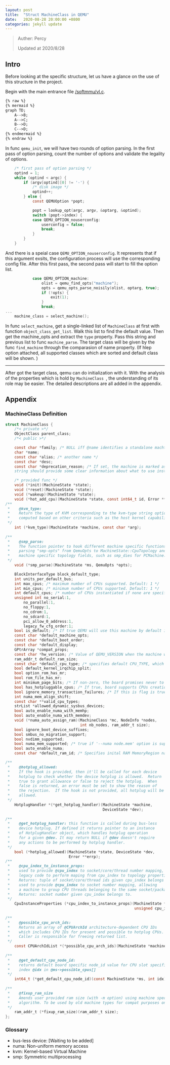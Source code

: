 ```yaml
---
layout: post
title:  "Struct MachineClass in QEMU"
date:   2020-08-28 20:00:00 +0800
categories: jekyll update
---
```


> Auther: Percy
>
> Updated at 2020/8/28

## Intro

Before looking at the specific structure, let us have a glance on the use of this structure in the project.

Begin with the main entrance file [/softmmu/vl.c](https://github.com/qemu/qemu/blob/master/softmmu/vl.c). 

```Markdown
{% raw %}
{% mermaid %}
graph TD;
    A-->B;
    A-->C;
    B-->D;
    C-->D;
{% endmermaid %}
{% endraw %}
```


In func `qemu_init`, we will have two rounds of option parsing. In the first pass of option parsing, count the number of options and validate the legality of options.

```c
    /* first pass of option parsing */
    optind = 1;
    while (optind < argc) {
        if (argv[optind][0] != '-') {
            /* disk image */
            optind++;
        } else {
            const QEMUOption *popt;

            popt = lookup_opt(argc, argv, &optarg, &optind);
            switch (popt->index) {
            case QEMU_OPTION_nouserconfig:
                userconfig = false;
                break;
            }
        }
    }
```

And there is a speial case `QEMU_OPTION_nouserconfig`. It represents that if this argument exsits, the configuration process will use the corresponding config file. After this first pass, the second pass will start to fill the option list.

```c
            case QEMU_OPTION_machine:
                olist = qemu_find_opts("machine");
                opts = qemu_opts_parse_noisily(olist, optarg, true);
                if (!opts) {
                    exit(1);
                }
                break;
...
    machine_class = select_machine();
```

In func `select_machine`,  get a single-linked list of `MachineClass` at first with function `object_class_get_list`.  Walk this list to find the default value. Then get the machine_opts and extract the `type` property. Pass this string and previous list to func `machine_parse`. The target class will be given by the func `find_machine`  through the comparasion of name property. (If hlep option attached, all supported classes which are sorted and default class will be shown. )

---

After got the target class, qemu can do initialization with it. With the analysis of the properties which is hold by `MachineClass `, the understanding of its role may be easier. The detailed descriptions are all added in the appendix.



## Appendix

### MachineClass Definition

```c
struct MachineClass {
    /*< private >*/
    ObjectClass parent_class;
    /*< public >*/

    const char *family; /* NULL iff @name identifies a standalone machtype */
    char *name;
    const char *alias; /* another name */
    const char *desc;
    const char *deprecation_reason; /* If set, the machine is marked as deprecated. The
    string should provide some clear information about what to use instead. */

    /* provided func */
    void (*init)(MachineState *state);
    void (*reset)(MachineState *state);
    void (*wakeup)(MachineState *state);
    void (*hot_add_cpu)(MachineState *state, const int64_t id, Error **errp);
/**
 *    @kvm_type:
 *    Return the type of KVM corresponding to the kvm-type string option or
 *    computed based on other criteria such as the host kernel capabilities.
 */
    int (*kvm_type)(MachineState *machine, const char *arg);
    
/**
 *    @smp_parse:
 *    The function pointer to hook different machine specific functions for
 *    parsing "smp-opts" from QemuOpts to MachineState::CpuTopology and more
 *    machine specific topology fields, such as smp_dies for PCMachine.
 */
    void (*smp_parse)(MachineState *ms, QemuOpts *opts);

    BlockInterfaceType block_default_type;
    int units_per_default_bus;
    int max_cpus; /* maximum number of CPUs supported. Default: 1 */
    int min_cpus; /* minimum number of CPUs supported. Default: 1 */
    int default_cpus; /* number of CPUs instantiated if none are specified. Default: 1 */
    unsigned int no_serial:1,
        no_parallel:1,
        no_floppy:1,
        no_cdrom:1,
        no_sdcard:1,
        pci_allow_0_address:1,
        legacy_fw_cfg_order:1;
    bool is_default; /* If true QEMU will use this machine by default if no '-M' option is given. */
    const char *default_machine_opts;
    const char *default_boot_order;
    const char *default_display;
    GPtrArray *compat_props;
    const char *hw_version; /* Value of QEMU_VERSION when the machine was added to QEMU. */
    ram_addr_t default_ram_size;
    const char *default_cpu_type; /* specifies default CPU_TYPE, which will be used for parsing target specific features and for creating CPUs if CPU name wasn't provided explicitly at CLI */
    bool default_kernel_irqchip_split;
    bool option_rom_has_mr;
    bool rom_file_has_mr;
    int minimum_page_bits; /* If non-zero, the board promises never to create a CPU with a page size smaller than this */
    bool has_hotpluggable_cpus; /* If true, board supports CPUs creation with -device/device_add. */
    bool ignore_memory_transaction_failures; /* If this is flag is true then the CPU will ignore memory transaction failures which should cause the CPU to take an exception due to an access to an unassigned physical address */
    int numa_mem_align_shift;
    const char **valid_cpu_types;
    strList *allowed_dynamic_sysbus_devices;
    bool auto_enable_numa_with_memhp;
    bool auto_enable_numa_with_memdev;
    void (*numa_auto_assign_ram)(MachineClass *mc, NodeInfo *nodes,
                                 int nb_nodes, ram_addr_t size);
    bool ignore_boot_device_suffixes;
    bool smbus_no_migration_support;
    bool nvdimm_supported;
    bool numa_mem_supported; /* true if '--numa node.mem' option is supported  */
    bool auto_enable_numa;
    const char *default_ram_id; /* Specifies inital RAM MemoryRegion name */

/**
 * 	  @hotplug_allowed:
 *    If the hook is provided, then it'll be called for each device
 *    hotplug to check whether the device hotplug is allowed.  Return
 *    true to grant allowance or false to reject the hotplug.  When
 *    false is returned, an error must be set to show the reason of
 *    the rejection.  If the hook is not provided, all hotplug will be
 *    allowed.
 */
    HotplugHandler *(*get_hotplug_handler)(MachineState *machine,
                                           DeviceState *dev);
    
/**
 *    @get_hotplug_handler: this function is called during bus-less
 *    device hotplug. If defined it returns pointer to an instance
 *    of HotplugHandler object, which handles hotplug operation
 *    for a given @dev. It may return NULL if @dev doesn't require
 *    any actions to be performed by hotplug handler.
 */
    bool (*hotplug_allowed)(MachineState *state, DeviceState *dev,
                            Error **errp);
/**
 *    @cpu_index_to_instance_props:
 *    used to provide @cpu_index to socket/core/thread number mapping, allowing
 *    legacy code to perform maping from cpu_index to topology properties
 *    Returns: tuple of socket/core/thread ids given cpu_index belongs to.
 *    used to provide @cpu_index to socket number mapping, allowing
 *    a machine to group CPU threads belonging to the same socket/package
 *    Returns: socket number given cpu_index belongs to.
 */
    CpuInstanceProperties (*cpu_index_to_instance_props)(MachineState *machine,
                                                         unsigned cpu_index);
    
/**
 *    @possible_cpu_arch_ids:
 *    Returns an array of @CPUArchId architecture-dependent CPU IDs
 *    which includes CPU IDs for present and possible to hotplug CPUs.
 *    Caller is responsible for freeing returned list.
 */
    const CPUArchIdList *(*possible_cpu_arch_ids)(MachineState *machine);
    
/**
 *    @get_default_cpu_node_id:
 *    returns default board specific node_id value for CPU slot specified by
 *    index @idx in @ms->possible_cpus[]
 */
    int64_t (*get_default_cpu_node_id)(const MachineState *ms, int idx);
    
/**
 *    @fixup_ram_size
 *    Amends user provided ram size (with -m option) using machine specific 
 *    algorithm. To be used by old machine types for compat purposes only.
 */  
    ram_addr_t (*fixup_ram_size)(ram_addr_t size);
};
```



### Glossary

* bus-less device: [Waiting to be added]
* numa: Non-uniform memory access
* kvm: Kernel-based Virtual Machine
* smp: Symmetric multiprocessing
